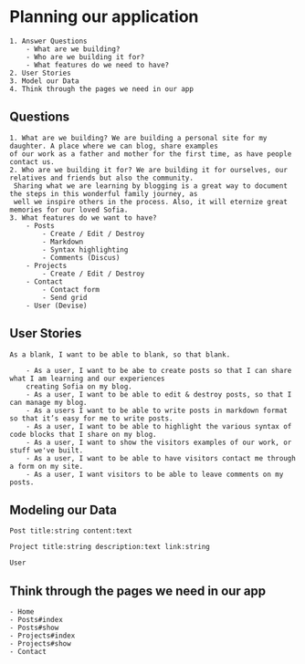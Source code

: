 # Planning our application
	
	1. Answer Questions
		- What are we building?
		- Who are we building it for?
		- What features do we need to have?
	2. User Stories
	3. Model our Data
	4. Think through the pages we need in our app

## Questions

	1. What are we building? We are building a personal site for my daughter. A place where we can blog, share examples 
	of our work as a father and mother for the first time, as have people contact us.
	2. Who are we building it for? We are building it for ourselves, our relatives and friends but also the community.
	 Sharing what we are learning by blogging is a great way to document the steps in this wonderful family journey, as 
	 well we inspire others in the process. Also, it will eternize great memories for our loved Sofia.
	3. What features do we want to have?
		- Posts
			- Create / Edit / Destroy
			- Markdown
			- Syntax highlighting
			- Comments (Discus)
		- Projects
			- Create / Edit / Destroy
		- Contact
			- Contact form
			- Send grid
		- User (Devise)		

## User Stories
	
	As a blank, I want to be able to blank, so that blank.
	
		- As a user, I want to be abe to create posts so that I can share what I am learning and our experiences 
		creating Sofia on my blog.
		- As a user, I want to be able to edit & destroy posts, so that I can manage my blog.
		- As a users I want to be able to write posts in markdown format so that it’s easy for me to write posts.
		- As a user, I want to be able to highlight the various syntax of code blocks that I share on my blog.
		- As a user, I want to show the visitors examples of our work, or stuff we've built.
		- As a user, I want to be able to have visitors contact me through a form on my site.
		- As a user, I want visitors to be able to leave comments on my posts.
		
## Modeling our Data

	Post title:string content:text
	
	Project title:string description:text link:string
	
	User
	
## Think through the pages we need in our app

	- Home
	- Posts#index
	- Posts#show
	- Projects#index
	- Projects#show
	- Contact
	
